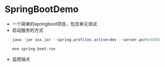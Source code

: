 # SpringBootDemo
- 一个简单的springboot项目，包含单元测试
- 启动服务的方式
    ```java
    java -jar xxx.jar --spring.profiles.active=dev --server.port=8888
    ```
    ```java
    mvn spring-boot:run
    ```
- 监控端点